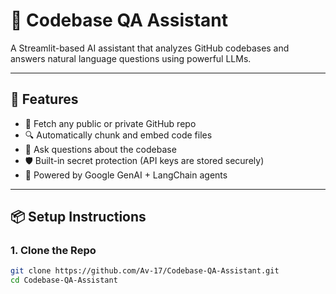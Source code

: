 # 🧠 Codebase QA Assistant

A Streamlit-based AI assistant that analyzes GitHub codebases and answers natural language questions using powerful LLMs.

---

## 🚀 Features

- 📂 Fetch any public or private GitHub repo
- 🔍 Automatically chunk and embed code files
- 🤖 Ask questions about the codebase
- 🛡️ Built-in secret protection (API keys are stored securely)
- 🧠 Powered by Google GenAI + LangChain agents

---

## 📦 Setup Instructions

### 1. Clone the Repo

```bash
git clone https://github.com/Av-17/Codebase-QA-Assistant.git
cd Codebase-QA-Assistant



